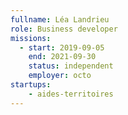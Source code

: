 ```yaml
---
fullname: Léa Landrieu
role: Business developer
missions:
  - start: 2019-09-05
    end: 2021-09-30
    status: independent
    employer: octo
startups:
    - aides-territoires
---
```

